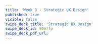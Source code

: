 ```yaml
---
title: 'Week 3 - Strategic UX Design'
published: true
visible: false
swipe_deck_title: 'Strategic UX Design'
swipe_deck_id: 9967fp
swipe_deck_pdf_url:
---
```

